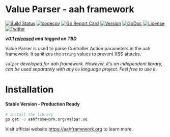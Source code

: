 # Value Parser - aah framework
[![Build Status](https://travis-ci.org/go-aah/valpar.svg?branch=master)](https://travis-ci.org/go-aah/valpar) [![codecov](https://codecov.io/gh/go-aah/valpar/branch/master/graph/badge.svg)](https://codecov.io/gh/go-aah/valpar/branch/master) [![Go Report Card](https://goreportcard.com/badge/aahframework.org/valpar.v0)](https://goreportcard.com/report/aahframework.org/valpar.v0) [![Version](https://img.shields.io/badge/version-0.1-blue.svg)](https://github.com/go-aah/valpar/releases/latest) [![GoDoc](https://godoc.org/aahframework.org/valpar.v0?status.svg)](https://godoc.org/aahframework.org/valpar.v0)  [![License](https://img.shields.io/github/license/go-aah/valpar.svg)](LICENSE) [![Twitter](https://img.shields.io/badge/twitter-@aahframework-55acee.svg)](https://twitter.com/aahframework)

***v0.1 [released](https://github.com/go-aah/security/releases/latest) and tagged on TBD***

Value Parser is used to parse Controller Action parameters in the aah framework. It sanitizes the `string` values to prevent XSS attacks.

*`valpar` developed for aah framework. However, it's an independent library, can be used separately with any `Go` language project. Feel free to use it.*

# Installation
#### Stable Version - Production Ready
```bash
# install the library
go get -u aahframework.org/valpar.v0
```

Visit official website https://aahframework.org to learn more.
